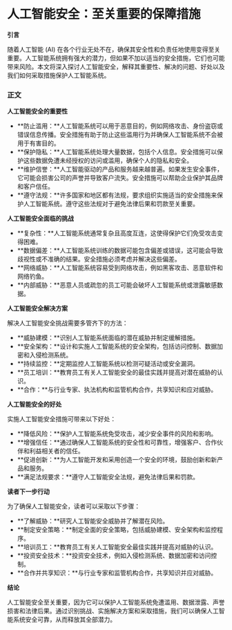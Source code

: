 # 人工智能安全：至关重要的保障措施

**引言**

随着人工智能 (AI) 在各个行业无处不在，确保其安全性和负责任地使用变得至关重要。人工智能系统拥有强大的潜力，但如果不加以适当的安全措施，它们也可能带来风险。本文将深入探讨人工智能安全，解释其重要性、解决的问题、好处以及我们如何采取措施保护人工智能系统。

### 正文

**人工智能安全的重要性**

* **防止滥用：**人工智能系统可以用于恶意目的，例如网络攻击、身份盗窃或错误信息传播。安全措施有助于防止这些滥用行为并确保人工智能系统不会被用于有害目的。
* **保护隐私：**人工智能系统处理大量数据，包括个人信息。安全措施可以保护这些数据免遭未经授权的访问或滥用，确保个人的隐私和安全。
* **维护信誉：**人工智能驱动的产品和服务越来越普遍。如果发生安全事件，它可能会损害公司的声誉并导致客户流失。安全措施可以帮助企业保护其品牌和客户信任。
* **遵守法规：**许多国家和地区都有法规，要求组织实施适当的安全措施来保护人工智能系统。遵守这些法规对于避免法律后果和罚款至关重要。

**人工智能安全面临的挑战**

* **复杂性：**人工智能系统通常复杂且高度互连，这使得保护它们免受攻击变得困难。
* **数据偏差：**人工智能系统训练的数据可能包含偏差或错误，这可能会导致歧视性或不准确的结果。安全措施必须考虑并解决这些偏差。
* **网络威胁：**人工智能系统容易受到网络攻击，例如黑客攻击、恶意软件和网络钓鱼。
* **内部威胁：**恶意人员或疏忽的员工可能会破坏人工智能系统或泄露敏感数据。

**人工智能安全解决方案**

解决人工智能安全挑战需要多管齐下的方法：

* **威胁建模：**识别人工智能系统面临的潜在威胁并制定缓解措施。
* **安全架构：**设计和实施人工智能系统的安全架构，包括访问控制、数据加密和入侵检测系统。
* **持续监控：**定期监控人工智能系统以检测可疑活动或安全漏洞。
* **员工培训：**教育员工有关人工智能安全的最佳实践并提高对潜在威胁的认识。
* **合作：**与行业专家、执法机构和监管机构合作，共享知识和应对威胁。

**人工智能安全的好处**

实施人工智能安全措施可带来以下好处：

* **降低风险：**保护人工智能系统免受攻击，减少安全事件的风险和影响。
* **增强信任：**通过确保人工智能系统的安全性和可靠性，增强客户、合作伙伴和利益相关者的信任。
* **促进创新：**为人工智能开发和采用创造一个安全的环境，鼓励创新和新产品和服务。
* **满足法规要求：**遵守人工智能安全法规，避免法律后果和罚款。

**读者下一步行动**

为了确保人工智能安全，读者可以采取以下步骤：

* **了解威胁：**研究人工智能安全威胁并了解潜在风险。
* **制定安全策略：**制定全面的安全策略，包括威胁建模、安全架构和监控程序。
* **培训员工：**教育员工有关人工智能安全最佳实践并提高对威胁的认识。
* **投资安全技术：**投资安全技术，例如入侵检测系统、数据加密和访问控制。
* **合作并共享知识：**与行业专家和监管机构合作，共享知识并应对威胁。

**结论**

人工智能安全至关重要，因为它可以保护人工智能系统免遭滥用、数据泄露、声誉损害和法律后果。通过识别挑战、实施解决方案和采取措施，我们可以确保人工智能系统安全可靠，从而释放其全部潜力。
